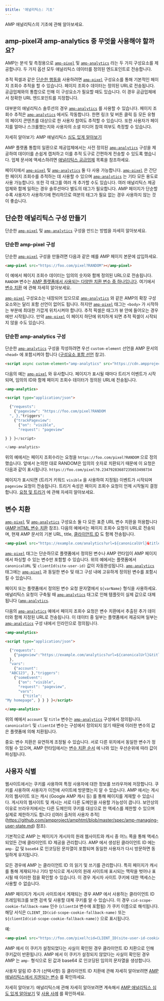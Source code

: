 ```yaml
---
$title: '애널리틱스: 기초'
---
```


AMP 애널리틱스의 기초에 관해 알아보세요.

## amp-pixel과 amp-analytics 중 무엇을 사용해야 할까요?

AMP는 분석 및 측정용으로 [`amp-pixel`](../../../../documentation/components/reference/amp-pixel.md)
및 [`amp-analytics`](../../../../documentation/components/reference/amp-analytics.md) 라는 두 가지 구성요소를 제공합니다. 두 가지 옵션 모두 애널리틱스 데이터를 정의된 엔드포인트로 전송합니다.

추적 픽셀과 같은 [단순한 행동을](https://en.wikipedia.org/wiki/Web_beacon#Implementation) 사용하려면 [`amp-pixel`](../../../../documentation/components/reference/amp-pixel.md) 구성요소를 통해 기본적인 페이지 조회수 추적을 할 수 있습니다. 페이지 조회수 데이터는 정의된 URL로 전송됩니다. 공급업체와의 통합으로 인해 이 구성요소가 필요할 때도 있습니다. 이 경우 공급업체에서 정확한 URL 엔드포인트를 지정합니다.

대부분의 애널리틱스 솔루션의 경우 [`amp-analytics`](../../../../documentation/components/reference/amp-analytics.md) 를 사용할 수 있습니다. 페이지 조회수 추적은 [`amp-analytics`](../../../../documentation/components/reference/amp-analytics.md) 에서도 작동합니다. 한편 링크 및 버튼 클릭 등 모든 유형의 페이지 콘텐츠를 대상으로 한 사용자 참여도 추적할 수 있습니다. 또한 사용자가 페이지를 얼마나 스크롤했는지와 사용자의 소셜 미디어 참여 여부도 측정할 수 있습니다.

자세히 알아보기: AMP 애널리틱스 [심도 있게 알아보기](deep_dive_analytics.md)

AMP 플랫폼 통합의 일환으로 제공업체에서는 사전 정의된 [`amp-analytics`](../../../../documentation/components/reference/amp-analytics.md)
구성을 제공하여 데이터를 손쉽게 캡처하고 이를 추적 도구로 간편하게 전송할 수 있도록 했습니다. 업체 문서에 액세스하려면 [애널리틱스 공급업체](analytics-vendors.md) 목록을 참조하세요.

페이지에서 [`amp-pixel`](../../../../documentation/components/reference/amp-pixel.md)  및 [`amp-analytics`](../../../../documentation/components/reference/amp-analytics.md)
둘 다 사용 가능합니다. [`amp-pixel`](../../../../documentation/components/reference/amp-pixel.md) 은 간단한 페이지 조회수를 추적하는 데 사용할 수 있으며 [`amp-analytics`](../../../../documentation/components/reference/amp-analytics.md) 는 기타 모든 용도로 사용 가능합니다. 또한 각 태그를 여러 개 추가할 수도 있습니다. 여러 애널리틱스 제공업체와 함께 일하는 경우 솔루션마다 별도의 태그가 필요합니다. AMP 페이지가 단순할수록 사용자가 사용하기에 편리하므로 여분의 태그가 필요 없는 경우 사용하지 않는 것이 좋습니다.

## 단순한 애널리틱스 구성 만들기

단순한 [`amp-pixel`](../../../../documentation/components/reference/amp-pixel.md)
및 [`amp-analytics`](../../../../documentation/components/reference/amp-analytics.md) 구성을 만드는 방법을 자세히 알아보세요.

### 단순한 amp-pixel 구성

 단순한 [`amp-pixel`](../../../../documentation/components/reference/amp-pixel.md) 구성을 만들려면 다음과 같은 예를 AMP 페이지 본문에 삽입하세요.

```html
<amp-pixel src="https://foo.com/pixel?RANDOM"></amp-pixel>
```

이 예에서 페이지 조회수 데이터는 임의의 숫자와 함께 정의된 URL으로 전송됩니다. `RANDOM`
변수는 [AMP 플랫폼에서 사용되는 다양한 치환 변수 중 하나입니다](https://github.com/ampproject/amphtml/blob/master/spec/amp-var-substitutions.md). 여기에서 [변수 치환](analytics_basics.md#variable-substitution) 에 관해 자세히 알아보세요.

[`amp-pixel`](../../../../documentation/components/reference/amp-pixel.md) 구성요소는 내장되어 있으므로 [`amp-analytics`](../../../../documentation/components/reference/amp-analytics.md) 와 같은 AMP의 확장 구성요소와는 달리 포함 선언이 없어도 됩니다. 하지만 [`amp-pixel`](../../../../documentation/components/reference/amp-pixel.md) 태그는 `<body>` 가 시작하는 부분에 최대한 가깝게 위치시켜야 합니다. 추적 픽셀은 태그가 뷰 안에 들어오는 경우에만 시작됩니다. 만약 [`amp-pixel`](../../../../documentation/components/reference/amp-pixel.md) 이 페이지 하단에 위치하게 되면 추적 픽셀이 시작되지 않을 수도 있습니다.

### 단순한 amp-analytics 구성

단순한 [`amp-analytics`](../../../../documentation/components/reference/amp-analytics.md) 구성을 작성하려면 우선 `custom-element` 선언을 AMP 문서의 `<head>`
에 포함시켜야 합니다 ([구성요소 포함 선언](../../../../documentation/components/index.html) 참고).

```html
<script async custom-element="amp-analytics" src="https://cdn.ampproject.org/v0/amp-analytics-0.1.js"></script>
```

다음의 예는 [`amp-pixel`](../../../../documentation/components/reference/amp-pixel.md) 와 유사합니다. 페이지가 표시될 때마다 트리거 이벤트가 시작되며, 임의의 ID와 함께 페이지 조회수 데이터가 정의된 URL에 전송됩니다.

```html
<amp-analytics>

<script type="application/json">

  {"requests":
    {"pageview": "https://foo.com/pixel?RANDOM
  ", },"triggers":
    {"trackPageview":
      {"on": "visible",
      "request": "pageview"

} } }</script>

</amp-analytics>
```

위의 예에서는 페이지 조회수라는 요청을 `https://foo.com/pixel?RANDOM` 으로 정의했습니다. 앞에서 논의한 대로 RANDOM은 임의의 숫자로 치환되기 때문에 이 요청은 다음과 같이 표시됩니다. `https://foo.com/pixel?0.23479283687235653498734`

페이지가 표시되면 (트리거 키워드 `visible` 을 사용하여 지정됨) 이벤트가 시작되며 `pageview` 요청이 전송됩니다. 트리거 속성은 페이지 조회수 요청이 언제 시작될지 결정합니다. [요청 및 트리거](deep_dive_analytics.md#requests-triggers--transports) 에 관해 자세히 알아보세요.

## 변수 치환

[`amp-pixel`](../../../../documentation/components/reference/amp-pixel.md)
및 [`amp-analytics`](../../../../documentation/components/reference/amp-analytics.md)
구성요소 둘 다 모든 표준 URL 변수 치환을 허용합니다 ([AMP HTML 변수 치환](https://github.com/ampproject/amphtml/blob/master/spec/amp-var-substitutions.md)
참조). 다음의 예에서는 페이지 조회수 요청이 URL로 전송되며, 현재 AMP 문서의 기본 URL, title, [클라이언트 ID](analytics_basics.md#user-identification) 도 함께 전송됩니다.

```html
<amp-pixel src="https://example.com/analytics?url=${canonicalUrl}&title=${title}&clientId=${clientId(site-user-id)}"></amp-pixel>
```

[`amp-pixel`](../../../../documentation/components/reference/amp-pixel.md)
태그는 단순하므로 플랫폼에서 정의된 변수나 AMP 런타임이 AMP 페이지에서 파싱할 수 있는 변수만 포함할 수 있습니다. 위의 예에서는 플랫폼에서 `canonicalURL` 및 `clientId(site-user-id)` 값이 자동완성됩니다. [`amp-analytics`](../../../../documentation/components/reference/amp-analytics.md) 태그에는 [`amp-pixel`](../../../../documentation/components/reference/amp-pixel.md) 과 동일한 변수 및 태그 구성 내에 고유하게 정의된 변수를 포함시킬 수 있습니다.

페이지 또는 플랫폼에서 정의된 변수 요청 문자열에서 `${varName}` 형식을 사용하세요. 애널리틱스 요청이 구축될 때 [`amp-analytics`](../../../../documentation/components/reference/amp-analytics.md)
태그로 인해 템플릿이 실제 값으로 대체됩니다 ([`amp-analytics`](../../../../documentation/components/reference/amp-analytics.md).

다음의 [`amp-analytics`](../../../../documentation/components/reference/amp-analytics.md) 예에서 페이지 조회수 요청은 변수 치환에서 추출된 추가 데이터와 함께 지정된 URL로 전송됩니다. 이 데이터 중 일부는 플랫폼에서 제공되며 일부는 [`amp-analytics`](../../../../documentation/components/reference/amp-analytics.md) 구성 내에서 인라인으로 정의됩니다.

```html
<amp-analytics>

<script type="application/json">

  {"requests":
    {"pageview":"https://example.com/analytics?url=${canonicalUrl}&title=${title}&acct=${account}&clientId=${clientId(site-user-id)}",
  },
  "vars":
    {"account":
  "ABC123", },"triggers":
    {"someEvent":
      {"on": "visible",
      "request": "pageview",
      "vars":
        {"title":
"My homepage", } } } }</script>

</amp-analytics>
```

위의 예에서 `account`  및 `title`  변수는 [`amp-analytics`](../../../../documentation/components/reference/amp-analytics.md) 구성에서 정의됩니다. `canonicalUrl` 및 `clientId` 변수는 구성에서 정의되지 않기 때문에 이러한 변수의 값은 플랫폼에 의해 치환됩니다.

중요: 변수 치환은 유연하게 조정될 수 있습니다. 서로 다른 위치에서 동일한 변수가 정의될 수 있으며, AMP 런타임에서는 [변수 치환 순서](deep_dive_analytics.md#variable-substitution-ordering) 에 나와 있는 우선순위에 따라 값이 파싱됩니다.

## 사용자 식별

웹사이트에서는 쿠키를 사용하여  특정 사용자에 대한 정보를 브라우저에 저장합니다. 쿠키를 사용하여 사용자가 이전에 사이트에 방문했는지 알 수 있습니다. AMP 에서는 게시자의 웹사이트 또는 캐시 (Google AMP 캐시 등) 를 통해 페이지를 게재할 수 있습니다. 게시자의 웹사이트 및 캐시는 서로 다른 도메인을 사용할 가능성이 큽니다. 보안상의 이유로 브라우저에서는 다른 도메인의 쿠키를 대상으로 한 액세스를 제한할 수 있으며 실제로 제한하기도 합니다 ([여러 출처의 사용자 추적] (https://github.com/ampproject/amphtml/blob/master/spec/amp-managing-user-state.md) 참조).

기본적으로 AMP 는 페이지가 게시자의 원래 웹사이트와 캐시 중 어느 쪽을 통해 액세스되었든 간에 클라이언트 ID 제공을 관리합니다. AMP 에서 생성된 클라이언트 ID 에는 `amp-` 값 및 `base64` 로 인코딩된 문자열이 포함되며 동일한 사용자가 다시 방문하면 동일하게 유지됩니다.

모든 경우에 AMP 는 클라이언트 ID 의 읽기 및 쓰기를 관리합니다. 특히 페이지가 캐시를 통해 게재되거나 기타 방식으로 게시자의 원래 사이트에 표시되는 맥락을 벗어나 표시될 때 이러한 점을 확인할 수 있습니다. 이 경우 게시자 사이트 쿠키에 대한 액세스는 사용할 수 없습니다.

AMP 페이지가 게시자 사이트에서 게재되는 경우 AMP 에서 사용하는 클라이언트 ID 프레임워크를 보면 검색 및 사용할 대체 쿠키를 알 수 있습니다. 이 경우 `cid-scope-cookie-fallback-name` 인수 (`clientId` 변수에 포함됨) 가
쿠키 이름으로 해석됩니다. 해당 서식은 `CLIENT_ID(cid-scope-cookie-fallback-name)`
또는 `${clientId(cid-scope-cookie-fallback-name)}` 으로 표시됩니다.

예:

```html
<amp-pixel src="https://foo.com/pixel?cid=CLIENT_ID(site-user-id-cookie-fallback-name)"></amp-pixel>
```

AMP 에서 이 쿠키가 설정되었다는 사실이 확인된 경우 클라이언트 ID 치환으로 인해 쿠키값이 반환됩니다. AMP 에서 이 쿠키가 설정되지 않았다는 사실이 확인된 경우 AMP 는 `amp-` 형식으로 된 값과 base64 로 인코딩된 임의의 문자열을 생성합니다.

사용자 알림 ID 추가 (선택사항) 등 클라이언트 ID 치환에 관해 자세히 알아보려면 [AMP 애널리틱스에서 지원되는 변수](https://github.com/ampproject/amphtml/blob/master/extensions/amp-analytics/analytics-vars.md) 를 확인하세요.

자세히 알아보기: 애널리틱스에 관해 자세히 알아보려면 계속해서 [AMP 애널리틱스 심도 있게 알아보기](deep_dive_analytics.md)  및 [사용 사례](use_cases.md) 를 확인하세요.
